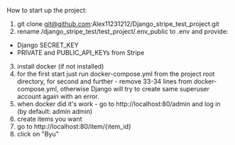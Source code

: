 How to start up the project:
1) git clone git@github.com:Alex11231212/Django_stripe_test_project.git
2) rename /django_stripe_test/test_project/.env_public to .env and provide:
  - Django SECRET_KEY
  - PRIVATE and PUBLIC_API_KEYs from Stripe
3) install docker (if not installed)
4) for the first start just run docker-compose.yml from the project root directory,
for second and further - remove 33-34 lines from docker-compose.yml, otherwise
Django will try to create same superuser account again with an error.
5) when docker did it's work - go to http://localhost:80/admin and log in (by default: admin admin)
6) create items you want
7) go to http://localhost:80/item/{item_id}
8) click on "Byu"

